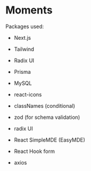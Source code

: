 # Moments

Packages used:

- Next.js
- Tailwind
- Radix UI
- Prisma
- MySQL

- react-icons
- classNames (conditional)
- zod (for schema validation)
- radix UI
- React SimpleMDE (EasyMDE)
- React Hook form
- axios
